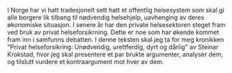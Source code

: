 I Norge har vi hatt tradesjonelt sett hatt et offentlig helsesystem som skal gi alle borgere lik tilbang til nødvendig helsehjelp, uavhenging av deres økonomiske situasjon. I senere år har den private helsesektoren steget fram ved bruk av privat helseforsikrning. Dette er noe som har økende kommet fram inn i samfunns debatten. I denne teksten skal jeg ta for meg kronikken "Privat helseforsikring: Unødvendig, urettferdig, dyrt og dårlig" av Steinar Krokstad, hvor jeg skal presentere et par brukte argumenter, analyser dem, og tilslutt vurdere et kontraargument mot hver av dem.

